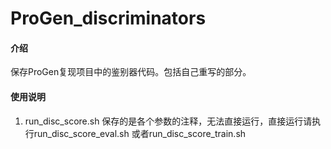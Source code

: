 # ProGen_discriminators

#### 介绍
保存ProGen复现项目中的鉴别器代码。包括自己重写的部分。

#### 使用说明

1.  run_disc_score.sh 保存的是各个参数的注释，无法直接运行，直接运行请执行run_disc_score_eval.sh 或者run_disc_score_train.sh
